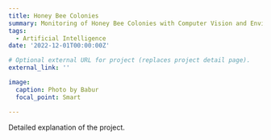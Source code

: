 ```yaml
---
title: Honey Bee Colonies
summary: Monitoring of Honey Bee Colonies with Computer Vision and Environmental Sensors and Determination of Hive Health with Artificial Intelligence
tags:
  - Artificial Intelligence
date: '2022-12-01T00:00:00Z'

# Optional external URL for project (replaces project detail page).
external_link: ''

image:
  caption: Photo by Babur
  focal_point: Smart

---
```


  Detailed explanation of the project.
  

